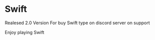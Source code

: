# Swift
Realesed 2.0 Version 
For buy Swift type on discord server on support


Enjoy playing Swift

